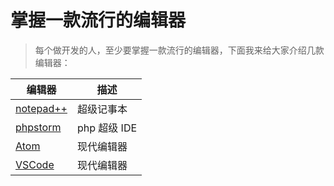 # 掌握一款流行的编辑器

> 每个做开发的人，至少要掌握一款流行的编辑器，下面我来给大家介绍几款编辑器：

| 编辑器                           | 描述         |
| -------------------------------- | ------------ |
| [notepad++](./npp/README.md)     | 超级记事本   |
| [phpstorm](./phpstorm/README.md) | php 超级 IDE |
| [Atom](./atom/README.md)         | 现代编辑器   |
| [VSCode](./vscode/README.md)     | 现代编辑器   |
